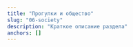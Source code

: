 ```yaml
---
title: "Прогулки и общество"
slug: "06-society"
description: "Краткое описание раздела"
anchors: []
---
```

